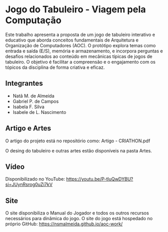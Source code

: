 # Jogo do Tabuleiro - Viagem pela Computação

Este trabalho apresenta a proposta de um jogo de tabuleiro interativo e educativo que aborda conceitos fundamentais de Arquitetura e Organização de Computadores (AOC). O protótipo explora temas como entrada e saída (E/S), memória e armazenamento, e incorpora perguntas e desafios relacionados ao conteúdo em mecânicas típicas de jogos de tabuleiro. O objetivo é facilitar a compreensão e o engajamento com os tópicos da disciplina de forma criativa e eficaz.

## Integrantes

* Natã M. de Almeida
* Gabriel P. de Campos
* Isabela F. Silva
* Isabele de L. Nascimento

## Artigo e Artes

O artigo do projeto está no repositório como: Artigo - CRIATHON.pdf

O desing do tabuleiro e outras artes estão disponíveis na pasta Artes.

## Vídeo

Disponibilizado no YouTube: https://youtu.be/P-tluQwDYBU?si=JUynRsrog0uZi7kV

## Site

O site disponibiliza o Manual do Jogador e todos os outros recursos necessários para dinâmica do jogo.
O site do jogo está hospedado no próprio GitHub: https://nsmalmeida.github.io/aoc-work/
